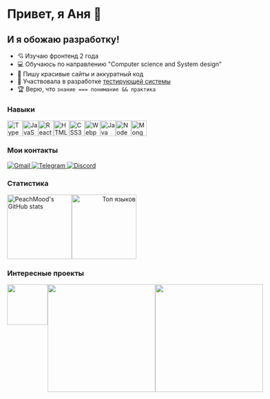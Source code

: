 # Привет, я Аня 👋
## И я обожаю разработку!
* 💘 Изучаю фронтенд 2 года
* 💻 Обучаюсь по направлению "Computer science and System design"
* 💅 Пишу красивые сайты и аккуратный код
* 🤝 Участвовала в разработке [тестирующей системы](https://habr.com/ru/articles/63005/)
* 🏆 Верю, что `знание === понимание && практика`

### Навыки

<p align="left">
<a href="https://www.typescriptlang.org/" target="_blank" rel="noreferrer"><img src="https://raw.githubusercontent.com/danielcranney/readme-generator/main/public/icons/skills/typescript-colored.svg" width="36" height="36" alt="TypeScript" /></a><a href="https://developer.mozilla.org/en-US/docs/Web/JavaScript" target="_blank" rel="noreferrer"><img src="https://raw.githubusercontent.com/danielcranney/readme-generator/main/public/icons/skills/javascript-colored.svg" width="36" height="36" alt="JavaScript" /></a><a href="https://reactjs.org/" target="_blank" rel="noreferrer"><img src="https://raw.githubusercontent.com/danielcranney/readme-generator/main/public/icons/skills/react-colored.svg" width="36" height="36" alt="React" /></a><a href="https://developer.mozilla.org/en-US/docs/Glossary/HTML5" target="_blank" rel="noreferrer"><img src="https://raw.githubusercontent.com/danielcranney/readme-generator/main/public/icons/skills/html5-colored.svg" width="36" height="36" alt="HTML5" /></a><a href="https://www.w3.org/TR/CSS/#css" target="_blank" rel="noreferrer"><img src="https://raw.githubusercontent.com/danielcranney/readme-generator/main/public/icons/skills/css3-colored.svg" width="36" height="36" alt="CSS3" /></a><a href="https://webpack.js.org/" target="_blank" rel="noreferrer"><img src="https://raw.githubusercontent.com/danielcranney/readme-generator/main/public/icons/skills/webpack-colored.svg" width="36" height="36" alt="Webpack" /></a><a href="https://www.oracle.com/java/" target="_blank" rel="noreferrer"><img src="https://raw.githubusercontent.com/danielcranney/readme-generator/main/public/icons/skills/java-colored.svg" width="36" height="36" alt="Java" /><a href="https://nodejs.org/en/" target="_blank" rel="noreferrer"><img src="https://raw.githubusercontent.com/danielcranney/readme-generator/main/public/icons/skills/nodejs-colored.svg" width="36" height="36" alt="NodeJS" /></a><a href="https://www.mongodb.com/" target="_blank" rel="noreferrer"><img src="https://raw.githubusercontent.com/danielcranney/readme-generator/main/public/icons/skills/mongodb-colored.svg" width="36" height="36" alt="MongoDB" /></a>
</p>

### Мои контакты
<a href="mailto:vas140302@gmail.com" >
  <img src="https://img.shields.io/badge/Gmail-D14836?style=for-the-badge&logo=gmail&logoColor=white" alt="Gmail" />
</a>
<a href="https://t.me/ann_voronova" target="_blank" rel="noreferrer" >
  <img src="https://img.shields.io/badge/Telegram-2CA5E0?style=for-the-badge&logo=telegram&logoColor=white" alt="Telegram" />
</a>
<a href="https://discord.com/users/BLACK RAVEN#2761" target="_blank" rel="noreferrer" >
  <img src="https://img.shields.io/badge/Discord-5865F2?style=for-the-badge&logo=discord&logoColor=white" alt="Discord" />
</a>

### Статистика

<div style="display: flex; flex-direction: row;">
<a href="http://www.github.com/PeachMood"><img style="height: 150px" src="https://github-readme-stats-swart-eta.vercel.app/api?username=PeachMood&show_icons=true&hide=issues,contribs&count_private=true&title_color=f97316&text_color=ffffff&icon_color=facc15&bg_color=1c1917&hide_border=true&locale=ru&custom_title=GitHub&rank_icon=github&card_width=500" alt="PeachMood's GitHub stats" /></a>
<a href="https://github.com/PeachMood" align="right"><img style="height: 150px" src="https://github-readme-stats-swart-eta.vercel.app/api/top-langs/?username=PeachMood&langs_count=4&title_color=f97316&text_color=ffffff&layout=compact&icon_color=facc15&bg_color=1c1917&hide_border=true&locale=ru&hide=plpgsql&custom_title=Топ%20%языков" alt="Топ языков" /></a>
</div>

### Интересные проекты
<div style="display: flex; flex-direction: row;">
<a href="https://github.com/PeachMood/handy">
  <img src="https://github-readme-stats-swart-eta.vercel.app/api/pin/?username=PeachMood&repo=handy&title_color=f97316&text_color=ffffff&icon_color=facc15&bg_color=1c1917&hide_border=true&" height="93.75px" />
</a>
<a href="https://github.com/PeachMood/movies-explorer-frontend">
  <img src="https://github-readme-stats-swart-eta.vercel.app/api/pin/?username=PeachMood&repo=movies-explorer-frontend&title_color=f97316&text_color=ffffff&icon_color=facc15&bg_color=1c1917&hide_border=true" width="250" />
</a>
<a href="https://github.com/PeachMood/mesto-react">
  <img src="https://github-readme-stats-swart-eta.vercel.app/api/pin/?username=PeachMood&repo=mesto-react&title_color=f97316&text_color=ffffff&icon_color=facc15&bg_color=1c1917&hide_border=true" width="250" />
</a>
</div>
